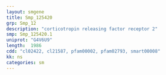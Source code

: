 ```yaml
---
layout: smgene
title: Smp_125420
grp: Smp_12
description: "corticotropin releasing factor receptor 2"
smp: Smp_125420.1
uniprot: "G4V6U9"
length:  1986
cdd: "cl02422, cl21587, pfam00002, pfam02793, smart00008"
kk: ns
categories: sm
---
```

